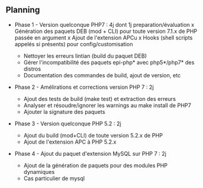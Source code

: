 ## Planning

* Phase 1 - Version quelconque PHP7 : 4j dont 1j preparation/évaluation
  x Génération des paquets DEB (mod + CLI) pour toute version 7.1.x de PHP passée en argument
  x Ajout de l'extension APCu
  x Hooks (shell scripts appelés si présents) pour config/customisation
  - Nettoyer les erreurs lintian (build du paquet DEB)
  * Gérer l'incompatibilité des paquets epi-php* avec php5*/php7* des distros
  * Documentation des commandes de build, ajout de version, etc

* Phase 2 - Amélirations et corrections version PHP 7 : 2j 
  * Ajout des tests de build (make test) et extraction des erreurs
  - Analyser et résoudre/ignorer les warnings au make install de PHP7
  * Ajouter la signature des paquets

* Phase 3 - Version quelconque PHP 5.2 : 2j
  * Ajout du build (mod+CLI) de toute version 5.2.x de PHP
  * Ajout de l'extension APC à PHP 5.2.x
  
* Phase 4 - Ajout du paquet d'extension MySQL sur PHP 7 : 2j
  * Ajout de la génération de paquets pour des modules PHP dynamiques
  * Cas particulier de mysql

